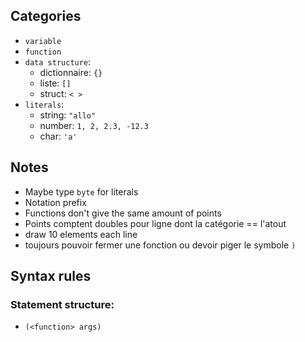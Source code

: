 ## Categories

- `variable`
- `function`
- `data structure`:
    - dictionnaire: `{}`
    - liste: `[]`
    - struct: `< >`
- `literals`:
    - string: `"allo"`
    - number: `1, 2, 2.3, -12.3`
    - char: `'a'`

## Notes

- Maybe type `byte` for literals
- Notation prefix
- Functions don't give the same amount of points
- Points comptent doubles pour ligne dont la catégorie == l'atout
- draw 10 elements each line
- toujours pouvoir fermer une fonction ou devoir piger le symbole `)`

## Syntax rules

### Statement structure:

- `(<function> args)`


